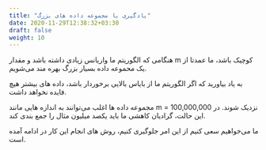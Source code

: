 ```yaml
---
title: "یادگیری با مجموعه داده های بزرگ"
date: 2020-11-29T12:38:32+03:30
draft: false
weight: 10
---
```


هنگامی که الگوریتم ما واریانس زیادی داشته باشد و مقدار m کوچیک باشد،
ما عمدتا از یک محموعه داده بسیار بزرگ بهره مند می‌شویم.

به یاد بیاورید که اگر الگوریتم ما از بایاس بالایی برخوردار باشد، داده های بیشتر هیچ فایده نخواهد داشت.

مجموعه داده ها اغلب می‌توانند به اندازه هایی مانند 
m = 100,000,000
نزدیک شوند.
در این حالت، گرادیان کاهشی ما باید یکصد میلیون مثال را جمع بندی کند.

ما می‌خواهیم سعی کنیم از این امر جلوگیری کنیم، روش های انجام این کار در ادامه آمده است.

